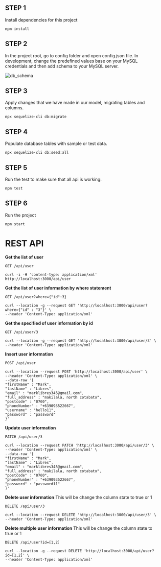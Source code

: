 ## **STEP 1**
Install dependencies for this project

    npm install

## **STEP 2**

In the project root, go to config folder and open config.json file. In development, change the predefined values base on your MySQL credentials and then add schema to your MySQL server.

![db_schema](https://i.ibb.co/2dGxzvv/db-schema.png)

## **STEP 3**
Apply changes that we have made in our model, migrating tables and columns.

    npx sequelize-cli db:migrate


## **STEP 4**

Populate database tables with sample or test data.

    npx sequelize-cli db:seed:all

## **STEP 5**

Run the test to make sure that all api is working.

	npm test

## **STEP 6**

Run the project

	npm start


#  REST API

**Get the list of user**

    GET /api/user

```
curl -i -H 'content-type: application/xml' http://localhost:3000/api/user
```




**Get the list of user information by where statement**

    GET /api/user?where={"id":3}

```
curl --location -g --request GET 'http://localhost:3000/api/user?where={"id" : "3"}' \
--header 'Content-Type: application/xml'
```


**Get the specified of user information by id**
	   
	GET /api/user/3

```
curl --location -g --request GET 'http://localhost:3000/api/user/3' \
--header 'Content-Type: application/xml'
```


**Insert  user information**
	   
	POST /api/user

```
curl --location --request POST 'http://localhost:3000/api/user' \
--header 'Content-Type: application/xml' \
--data-raw '{
"firstName" : "Mark",
"lastName" : "Libres",
"email" : "marklibres345@gmail.com",
"full_address" : "makilala, north cotabato",
"postcode" : "0700",
"phoneNumber" : "+639093522667",
"username" : "hello11",
"password" : "password"
}'
```

**Update  user information**
	   
	PATCH /api/user/3

```
curl --location --request PATCH 'http://localhost:3000/api/user/3' \
--header 'Content-Type: application/xml' \
--data-raw '{
"firstName" : "Mark",
"lastName" : "Libres",
"email" : "marklibres345@gmail.com",
"full_address" : "makilala, north cotabato",
"postcode" : "0700",
"phoneNumber" : "+639093522667",
"password" : "password11"
}'
```
**Delete  user information**
This will be change the column state to true or 1
	   
	DELETE /api/user/3

```
curl --location --request DELETE 'http://localhost:3000/api/user/3' \
--header 'Content-Type: application/xml'
```
**Delete  multiple user information**
This will be change the column state to true or 1

	DELETE /api/user?id=[1,2]

```
curl --location -g --request DELETE 'http://localhost:3000/api/user?id=[1,2]' \
--header 'Content-Type: application/xml'
```
